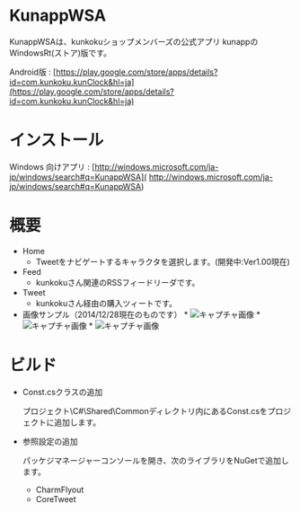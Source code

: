 # KunappWSA

KunappWSAは、kunkokuショップメンバーズの公式アプリ
kunappのWindowsRt(ストア)版です。

Android版 : [https://play.google.com/store/apps/details?id=com.kunkoku.kunClock&hl=ja](https://play.google.com/store/apps/details?id=com.kunkoku.kunClock&hl=ja)

# インストール
Windows 向けアプリ : [http://windows.microsoft.com/ja-jp/windows/search#q=KunappWSA](
http://windows.microsoft.com/ja-jp/windows/search#q=KunappWSA)

# 概要

* Home
	* Tweetをナビゲートするキャラクタを選択します。(開発中:Ver1.00現在)
* Feed
	* kunkokuさん関連のRSSフィードリーダです。
* Tweet
	* kunkokuさん経由の購入ツィートです。
* 画像サンプル（2014/12/28現在のものです）
		* ![キャプチャ画像](https://raw.github.com/shirothin/KunappWSA/master/description/KunappWSA_SS0.png)
		* ![キャプチャ画像](https://raw.github.com/shirothin/KunappWSA/master/description/KunappWSA_SS1.png)
		* ![キャプチャ画像](https://raw.github.com/shirothin/KunappWSA/master/description/KunappWSA_SS2.png)

# ビルド

* Const.csクラスの追加

	プロジェクト\C#\Shared\Commonディレクトリ内にあるConst.csをプロジェクトに追加します。
* 参照設定の追加

	パッケジマネージャーコンソールを開き、次のライブラリをNuGetで追加します。

	* CharmFlyout
	* CoreTweet

